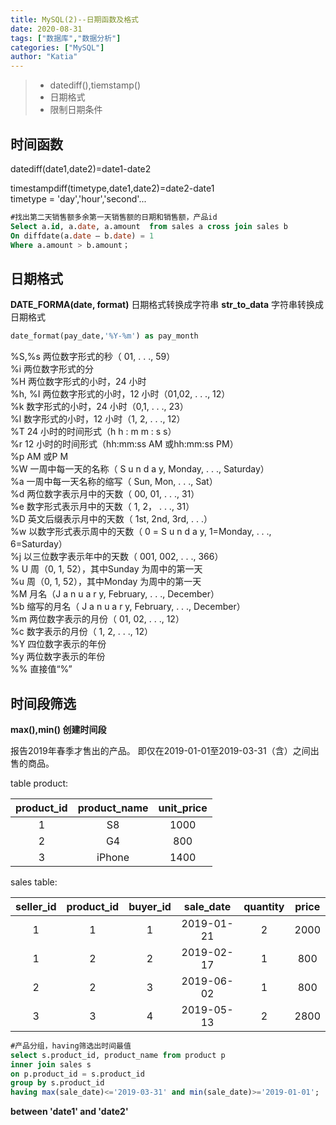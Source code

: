 ```yaml
---
title: MySQL(2)--日期函数及格式
date: 2020-08-31
tags: ["数据库","数据分析"]
categories: ["MySQL"]
author: "Katia"
---
```


> * datediff(),tiemstamp()
> * 日期格式
> * 限制日期条件

<!--more-->

## 时间函数
datediff(date1,date2)=date1-date2

timestampdiff(timetype,date1,date2)=date2-date1  
timetype = 'day','hour','second'...

```sql
#找出第二天销售额多余第一天销售额的日期和销售额，产品id
Select a.id, a.date, a.amount  from sales a cross join sales b
On diffdate(a.date – b.date) = 1
Where a.amount > b.amount；
```


## 日期格式

**DATE_FORMA(date, format)** 日期格式转换成字符串
**str_to_data** 字符串转换成日期格式

```sql
date_format(pay_date,'%Y-%m') as pay_month
```

%S,%s 两位数字形式的秒（ 01, . . ., 59）  
%i 两位数字形式的分  
%H 两位数字形式的小时，24 小时  
%h, %I 两位数字形式的小时，12 小时（01,02, . . ., 12）  
%k 数字形式的小时，24 小时（0,1, . . ., 23）  
%l 数字形式的小时，12 小时（1, 2, . . ., 12）  
%T 24 小时的时间形式（h h : m m : s s）  
%r 12 小时的时间形式（hh:mm:ss AM 或hh:mm:ss PM）  
%p AM 或P M  
%W 一周中每一天的名称（ S u n d a y, Monday, . . ., Saturday）  
%a 一周中每一天名称的缩写（ Sun, Mon, . . ., Sat）  
%d 两位数字表示月中的天数（ 00, 01, . . ., 31）  
%e 数字形式表示月中的天数（ 1, 2， . . ., 31）  
%D 英文后缀表示月中的天数（ 1st, 2nd, 3rd, . . .）  
%w 以数字形式表示周中的天数（ 0 = S u n d a y, 1=Monday, . . ., 6=Saturday）  
%j 以三位数字表示年中的天数（ 001, 002, . . ., 366）  
% U 周（0, 1, 52），其中Sunday 为周中的第一天  
%u 周（0, 1, 52），其中Monday 为周中的第一天  
%M 月名（J a n u a r y, February, . . ., December）  
%b 缩写的月名（ J a n u a r y, February, . . ., December）  
%m 两位数字表示的月份（ 01, 02, . . ., 12）  
%c 数字表示的月份（ 1, 2, . . ., 12）  
%Y 四位数字表示的年份  
%y 两位数字表示的年份  
%% 直接值“%”  

## 时间段筛选

**max(),min() 创建时间段**

报告2019年春季才售出的产品。
即仅在2019-01-01至2019-03-31（含）之间出售的商品。

table product:

| product_id | product_name | unit_price |
|  :-------: | :-----------:| :-------:  | 
| 1          | S8           | 1000       |
| 2          | G4           | 800        |
| 3          | iPhone       | 1400       |

sales table:

| seller_id | product_id | buyer_id | sale_date  | quantity | price |
| :-----: | :-----:  |  :-----:  | :-----: | :-----:  |  :-----:  | 
| 1         | 1          | 1        | 2019-01-21 | 2        | 2000  |
| 1         | 2          | 2        | 2019-02-17 | 1        | 800   |
| 2         | 2          | 3        | 2019-06-02 | 1        | 800   |
| 3         | 3          | 4        | 2019-05-13 | 2        | 2800  |


```sql
#产品分组，having筛选出时间最值
select s.product_id, product_name from product p 
inner join sales s 
on p.product_id = s.product_id
group by s.product_id 
having max(sale_date)<='2019-03-31' and min(sale_date)>='2019-01-01';
```

**between 'date1' and 'date2'**